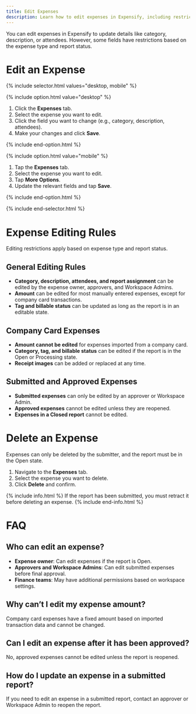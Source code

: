 ```yaml
---
title: Edit Expenses
description: Learn how to edit expenses in Expensify, including restrictions and permissions.
---
```


You can edit expenses in Expensify to update details like category, description, or attendees. However, some fields have restrictions based on the expense type and report status.

# Edit an Expense

{% include selector.html values="desktop, mobile" %}

{% include option.html value="desktop" %}

1. Click the **Expenses** tab.
2. Select the expense you want to edit.
3. Click the field you want to change (e.g., category, description, attendees).
4. Make your changes and click **Save**.

{% include end-option.html %}

{% include option.html value="mobile" %}

1. Tap the **Expenses** tab.
2. Select the expense you want to edit.
3. Tap **More Options**.
4. Update the relevant fields and tap **Save**.

{% include end-option.html %}

{% include end-selector.html %}

# Expense Editing Rules

Editing restrictions apply based on expense type and report status.

## General Editing Rules
- **Category, description, attendees, and report assignment** can be edited by the expense owner, approvers, and Workspace Admins.
- **Amount** can be edited for most manually entered expenses, except for company card transactions.
- **Tag and billable status** can be updated as long as the report is in an editable state.

## Company Card Expenses
- **Amount cannot be edited** for expenses imported from a company card.
- **Category, tag, and billable status** can be edited if the report is in the Open or Processing state.
- **Receipt images** can be added or replaced at any time.

## Submitted and Approved Expenses
- **Submitted expenses** can only be edited by an approver or Workspace Admin.
- **Approved expenses** cannot be edited unless they are reopened.
- **Expenses in a Closed report** cannot be edited.

# Delete an Expense

Expenses can only be deleted by the submitter, and the report must be in the Open state.

1. Navigate to the **Expenses** tab.
2. Select the expense you want to delete.
3. Click **Delete** and confirm.

{% include info.html %}
If the report has been submitted, you must retract it before deleting an expense. 
{% include end-info.html %}

# FAQ

## Who can edit an expense?
- **Expense owner**: Can edit expenses if the report is Open.
- **Approvers and Workspace Admins**: Can edit submitted expenses before final approval.
- **Finance teams**: May have additional permissions based on workspace settings.

## Why can’t I edit my expense amount?
Company card expenses have a fixed amount based on imported transaction data and cannot be changed.

## Can I edit an expense after it has been approved?
No, approved expenses cannot be edited unless the report is reopened.

## How do I update an expense in a submitted report?
If you need to edit an expense in a submitted report, contact an approver or Workspace Admin to reopen the report.
